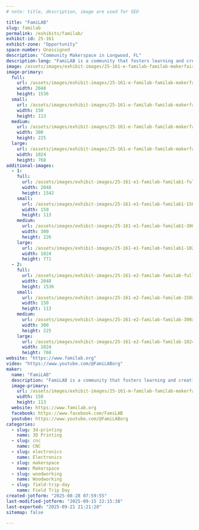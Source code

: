 ```yaml
---
# note: title, description, image are used for SEO

title: "FamiLAB"
slug: familab
permalink: /exhibits/familab/
exhibit-id: 25-161
exhibit-zone: "Opportunity"
space-number: Unassigned
description: "Community Makerspace in Longwood, FL"
description-long: "FamiLAB is a community that fosters learning and creativity through hands-on projects, collaboration, and the sharing of skills & tools to improve ourselves and enrich the world around us."
image: /assets/images/exhibit-images/25-161-e-familab-familab-makerfaire-orlando-2024-3324-300x225.jpg
image-primary: 
  full:
    url: /assets/images/exhibit-images/25-161-e-familab-familab-makerfaire-orlando-2024-3324-full.jpg
    width: 2048
    height: 1536
  small:
    url: /assets/images/exhibit-images/25-161-e-familab-familab-makerfaire-orlando-2024-3324-150x113.jpg
    width: 150
    height: 113
  medium:
    url: /assets/images/exhibit-images/25-161-e-familab-familab-makerfaire-orlando-2024-3324-300x225.jpg
    width: 300
    height: 225
  large:
    url: /assets/images/exhibit-images/25-161-e-familab-familab-makerfaire-orlando-2024-3324-1024x768.jpg
    width: 1024
    height: 768
additional-images: 
  - 1:
    full:
      url: /assets/images/exhibit-images/25-161-e1-familab-familab1-full.jpg
      width: 2048
      height: 1542
    small:
      url: /assets/images/exhibit-images/25-161-e1-familab-familab1-150x113.jpg
      width: 150
      height: 113
    medium:
      url: /assets/images/exhibit-images/25-161-e1-familab-familab1-300x226.jpg
      width: 300
      height: 226
    large:
      url: /assets/images/exhibit-images/25-161-e1-familab-familab1-1024x771.jpg
      width: 1024
      height: 771
  - 2:
    full:
      url: /assets/images/exhibit-images/25-161-e2-familab-familab-full.jpg
      width: 2048
      height: 1536
    small:
      url: /assets/images/exhibit-images/25-161-e2-familab-familab-150x113.jpg
      width: 150
      height: 113
    medium:
      url: /assets/images/exhibit-images/25-161-e2-familab-familab-300x225.jpg
      width: 300
      height: 225
    large:
      url: /assets/images/exhibit-images/25-161-e2-familab-familab-1024x768.jpg
      width: 1024
      height: 768
website: "https://www.familab.org"
video: "https://www.youtube.com/@FamiLABorg"
maker: 
  name: "FamiLAB"
  description: "FamiLAB is a community that fosters learning and creativity through hands-on projects, collaboration, and the sharing of skills & tools to improve ourselves and enrich the world around us."
  image-primary:
    url: /assets/images/exhibit-images/25-161-m-familab-familab-makerfaire-orlando-2024-150x113.jpg
    width: 150
    height: 113
  website: https://www.familab.org
  facebook: https://www.facebook.com/FamiLAB
  youtube: https://www.youtube.com/@FamiLABorg
categories: 
  - slug: 3d-printing
    name: 3D Printing
  - slug: cnc
    name: CNC
  - slug: electronics
    name: Electronics
  - slug: makerspace
    name: Makerspace
  - slug: woodworking
    name: Woodworking
  - slug: field-trip-day
    name: Field Trip Day
created-jotform: "2025-08-28 07:59:55"
last-modified-jotform: "2025-09-15 22:15:38"
last-exported: "2025-09-21 21:21:28"
sitemap: false

---
```

